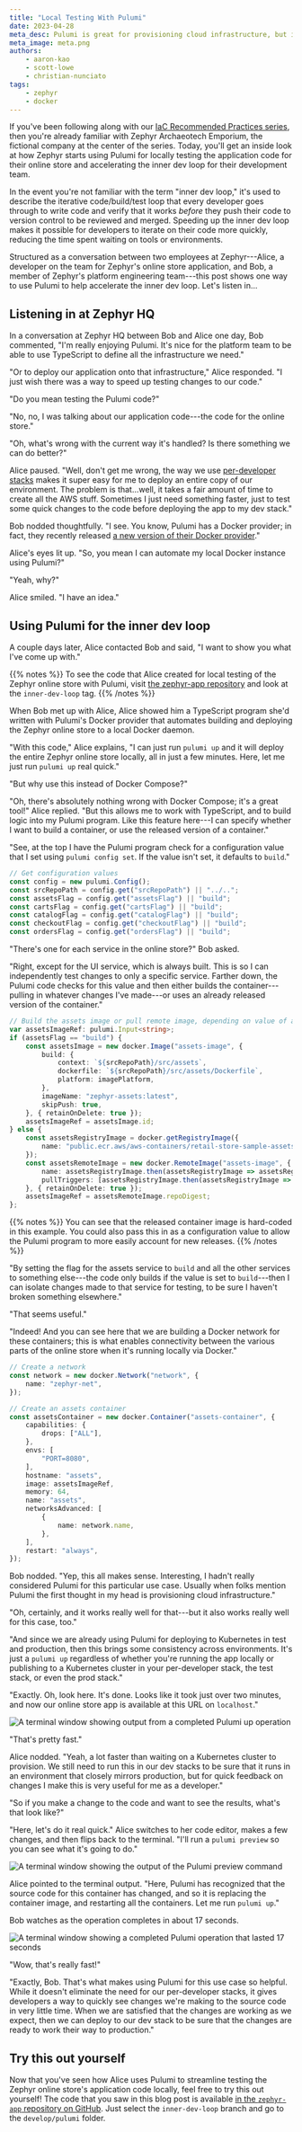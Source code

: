 ```yaml
---
title: "Local Testing With Pulumi"
date: 2023-04-28
meta_desc: Pulumi is great for provisioning cloud infrastructure, but it's also great for automating Docker for local testing of your application code.
meta_image: meta.png
authors:
    - aaron-kao
    - scott-lowe
    - christian-nunciato
tags:
    - zephyr
    - docker
---
```


If you've been following along with our [IaC Recommended Practices series](https://www.pulumi.com/blog/iac-recommended-practices-code-organization-and-stacks/), then you're already familiar with Zephyr Archaeotech Emporium, the fictional company at the center of the series. Today, you'll get an inside look at how Zephyr starts using Pulumi for locally testing the application code for their online store and accelerating the inner dev loop for their development team.

<!--more-->

In the event you're not familiar with the term "inner dev loop," it's used to describe the iterative code/build/test loop that every developer goes through to write code and verify that it works _before_ they push their code to version control to be reviewed and merged. Speeding up the inner dev loop makes it possible for developers to iterate on their code more quickly, reducing the time spent waiting on tools or environments.

Structured as a conversation between two employees at Zephyr---Alice, a developer on the team for Zephyr's online store application, and Bob, a member of Zephyr's platform engineering team---this post shows one way to use Pulumi to help accelerate the inner dev loop. Let's listen in...

## Listening in at Zephyr HQ

In a conversation at Zephyr HQ between Bob and Alice one day, Bob commented, "I'm really enjoying Pulumi. It's nice for the platform team to be able to use TypeScript to define all the infrastructure we need."

"Or to deploy our application onto that infrastructure," Alice responded. "I just wish there was a way to speed up testing changes to our code."

"Do you mean testing the Pulumi code?"

"No, no, I was talking about our application code---the code for the online store."

"Oh, what's wrong with the current way it's handled? Is there something we can do better?"

Alice paused. "Well, don't get me wrong, the way we use [per-developer stacks](/blog/iac-recommended-practices-developer-stacks-git-branches/) makes it super easy for me to deploy an entire copy of our environment. The problem is that...well, it takes a fair amount of time to create all the AWS stuff. Sometimes I just need something faster, just to test some quick changes to the code before deploying the app to my dev stack."

Bob nodded thoughtfully. "I see. You know, Pulumi has a Docker provider; in fact, they recently released [a new version of their Docker provider](/blog/build-images-50x-faster-docker-v4/)."

Alice's eyes lit up. "So, you mean I can automate my local Docker instance using Pulumi?"

"Yeah, why?"

Alice smiled. "I have an idea."

## Using Pulumi for the inner dev loop

A couple days later, Alice contacted Bob and said, "I want to show you what I've come up with."

{{% notes %}}
To see the code that Alice created for local testing of the Zephyr online store with Pulumi, visit [the zephyr-app repository](https://github.com/pulumi/zephyr-app/) and look at the `inner-dev-loop` tag.
{{% /notes %}}

When Bob met up with Alice, Alice showed him a TypeScript program she'd written with Pulumi's Docker provider that automates building and deploying the Zephyr online store to a local Docker daemon.

"With this code," Alice explains, "I can just run `pulumi up` and it will deploy the entire Zephyr online store locally, all in just a few minutes. Here, let me just run `pulumi up` real quick."

"But why use this instead of Docker Compose?"

"Oh, there's absolutely nothing wrong with Docker Compose; it's a great tool!" Alice replied. "But this allows me to work with TypeScript, and to build logic into my Pulumi program. Like this feature here---I can specify whether I want to build a container, or use the released version of a container."

"See, at the top I have the Pulumi program check for a configuration value that I set using `pulumi config set`. If the value isn't set, it defaults to `build`."

```typescript
// Get configuration values
const config = new pulumi.Config();
const srcRepoPath = config.get("srcRepoPath") || "../..";
const assetsFlag = config.get("assetsFlag") || "build";
const cartsFlag = config.get("cartsFlag") || "build";
const catalogFlag = config.get("catalogFlag") || "build";
const checkoutFlag = config.get("checkoutFlag") || "build";
const ordersFlag = config.get("ordersFlag") || "build";
```

"There's one for each service in the online store?" Bob asked.

"Right, except for the UI service, which is always built. This is so I can independently test changes to only a specific service. Farther down, the Pulumi code checks for this value and then either builds the container---pulling in whatever changes I've made---or uses an already released version of the container."

```typescript
// Build the assets image or pull remote image, depending on value of assetsFlag
var assetsImageRef: pulumi.Input<string>;
if (assetsFlag == "build") {
    const assetsImage = new docker.Image("assets-image", {
        build: {
            context: `${srcRepoPath}/src/assets`,
            dockerfile: `${srcRepoPath}/src/assets/Dockerfile`,
            platform: imagePlatform,
        },
        imageName: "zephyr-assets:latest",
        skipPush: true,
    }, { retainOnDelete: true });
    assetsImageRef = assetsImage.id;
} else {
    const assetsRegistryImage = docker.getRegistryImage({
        name: "public.ecr.aws/aws-containers/retail-store-sample-assets:0.2.0",
    });
    const assetsRemoteImage = new docker.RemoteImage("assets-image", {
        name: assetsRegistryImage.then(assetsRegistryImage => assetsRegistryImage.name),
        pullTriggers: [assetsRegistryImage.then(assetsRegistryImage => assetsRegistryImage.sha256Digest)],
    }, { retainOnDelete: true });
    assetsImageRef = assetsRemoteImage.repoDigest;
};
```

{{% notes %}}
You can see that the released container image is hard-coded in this example. You could also pass this in as a configuration value to allow the Pulumi program to more easily account for new releases.
{{% /notes %}}

"By setting the flag for the assets service to `build` and all the other services to something else---the code only builds if the value is set to `build`---then I can isolate changes made to that service for testing, to be sure I haven't broken something elsewhere."

"That seems useful."

"Indeed! And you can see here that we are building a Docker network for these containers; this is what enables connectivity between the various parts of the online store when it's running locally via Docker."

```typescript
// Create a network
const network = new docker.Network("network", {
    name: "zephyr-net",
});

// Create an assets container
const assetsContainer = new docker.Container("assets-container", {
    capabilities: {
        drops: ["ALL"],
    },
    envs: [
        "PORT=8080",
    ],
    hostname: "assets",
    image: assetsImageRef,
    memory: 64,
    name: "assets",
    networksAdvanced: [
        {
            name: network.name,
        },
    ],
    restart: "always",
});
```

Bob nodded. "Yep, this all makes sense. Interesting, I hadn't really considered Pulumi for this particular use case. Usually when folks mention Pulumi the first thought in my head is provisioning cloud infrastructure."

"Oh, certainly, and it works really well for that---but it also works really well for this case, too."

"And since we are already using Pulumi for deploying to Kubernetes in test and production, then this brings some consistency across environments. It's just a `pulumi up` regardless of whether you're running the app locally or publishing to a Kubernetes cluster in your per-developer stack, the test stack, or even the prod stack."

"Exactly. Oh, look here. It's done. Looks like it took just over two minutes, and now our online store app is available at this URL on `localhost`."

![A terminal window showing output from a completed Pulumi up operation](pulumi-op-finished.png)

"That's pretty fast."

Alice nodded. "Yeah, a lot faster than waiting on a Kubernetes cluster to provision. We still need to run this in our dev stacks to be sure that it runs in an environment that closely mirrors production, but for quick feedback on changes I make this is very useful for me as a developer."

"So if you make a change to the code and want to see the results, what's that look like?"

"Here, let's do it real quick." Alice switches to her code editor, makes a few changes, and then flips back to the terminal. "I'll run a `pulumi preview` so you can see what it's going to do."

![A terminal window showing the output of the Pulumi preview command](pulumi-preview-results.png)

Alice pointed to the terminal output. "Here, Pulumi has recognized that the source code for this container has changed, and so it is replacing the container image, and restarting all the containers. Let me run `pulumi up`."

Bob watches as the operation completes in about 17 seconds.

![A terminal window showing a completed Pulumi operation that lasted 17 seconds](pulumi-op-replace-resources.png)

"Wow, that's really fast!"

"Exactly, Bob. That's what makes using Pulumi for this use case so helpful. While it doesn't eliminate the need for our per-developer stacks, it gives developers a way to quickly see changes we're making to the source code in very little time. When we are satisfied that the changes are working as we expect, then we can deploy to our dev stack to be sure that the changes are ready to work their way to production."

## Try this out yourself

Now that you've seen how Alice uses Pulumi to streamline testing the Zephyr online store's application code locally, feel free to try this out yourself! The code that you saw in this blog post is available [in the `zephyr-app` repository on GitHub](https://github.com/pulumi/zephyr-app/). Just select the `inner-dev-loop` branch and go to the `develop/pulumi` folder.

